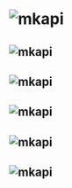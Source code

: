 # ![mkapi](pixelblaze|plain|link|sourcelink)

## ![mkapi](pixelblaze.Pixelblaze||link|sourcelink)
## ![mkapi](pixelblaze.PBB||link|sourcelink)
## ![mkapi](pixelblaze.PBP||link|sourcelink)
## ![mkapi](pixelblaze.EPE||link|sourcelink)
## ![mkapi](pixelblaze.PixelblazeEnumerator||link|sourcelink)
